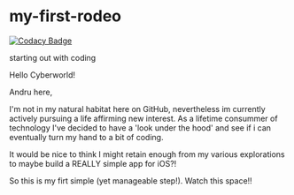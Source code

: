 # my-first-rodeo

[![Codacy Badge](https://api.codacy.com/project/badge/Grade/20d9db4e3cfa4f3a899d06ff49a72b12)](https://app.codacy.com/app/agjkyle82/my-first-rodeo?utm_source=github.com&utm_medium=referral&utm_content=agjkyle/my-first-rodeo&utm_campaign=Badge_Grade_Dashboard)

starting out with coding 

Hello Cyberworld!

Andru here,

I'm not in my natural habitat here on GitHub, nevertheless im currently actively pursuing a life affirming new interest. As a lifetime consummer of technology I've decided to have a 'look under the hood' and see if i can eventually turn my hand to a bit of coding. 

It would be nice to think I might retain enough from my various explorations to maybe build a REALLY simple app for iOS?!

So this is my firt simple (yet manageable step!). Watch this space!!
